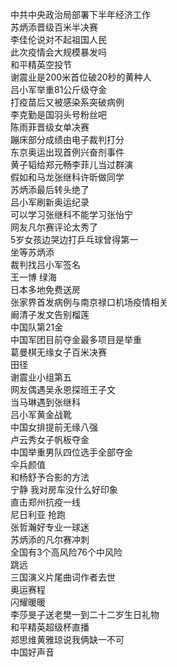 中共中央政治局部署下半年经济工作  
苏炳添晋级百米半决赛  
李佳伦说对不起祖国人民  
此次疫情会大规模暴发吗  
和平精英空投节  
谢震业是200米首位破20秒的黄种人  
吕小军举重81公斤级夺金  
打疫苗后又被感染系突破病例  
李克勤是国羽头号粉丝吧  
陈雨菲晋级女单决赛  
蹦床部分成绩由电子裁判打分  
东京奥运出现首例兴奋剂事件  
黄子韬给郑元畅李菲儿当过群演  
假如和马龙张继科许昕做同学  
苏炳添最后转头绝了  
吕小军刷新奥运纪录  
可以学习张继科不能学习张怡宁  
网友凡尔赛评论太秀了  
5岁女孩边哭边打乒乓球曾得第一  
坐等苏炳添  
裁判找吕小军签名  
王一博 绿海  
日本多地免费送房  
张家界首发病例与南京禄口机场疫情相关  
阚清子发文告别榴莲  
中国队第21金  
中国军团目前夺金最多项目是举重  
葛曼棋无缘女子百米决赛  
田径  
谢震业小组第五  
网友偶遇吴永恩探班王子文  
当马琳遇到张继科  
吕小军黄金战靴  
中国女排提前无缘八强  
卢云秀女子帆板夺金  
中国举重男队四位选手全部夺金  
伞兵颜值  
和杨舒予合影的方法  
宁静 我对房车没什么好印象  
直击郑州抗疫一线  
尼日利亚 抢跑  
张哲瀚好专业一球迷  
苏炳添的凡尔赛冲刺  
全国有3个高风险76个中风险  
跳远  
三国演义片尾曲词作者去世  
奥运赛程  
闪耀暖暖  
李莎旻子送老樊一到二十二岁生日礼物  
和平精英超级杯直播  
郑思维黄雅琼说我俩缺一不可  
中国好声音  
